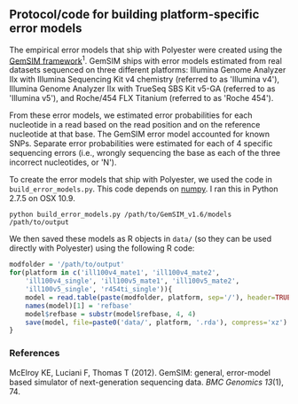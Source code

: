 ## Protocol/code for building platform-specific error models

The empirical error models that ship with Polyester were created using the [GemSIM framework](http://www.biomedcentral.com/1471-2164/13/74)<sup>1</sup>. GemSIM ships with error models estimated from real datasets sequenced on three different platforms: Illumina Genome Analyzer IIx with Illumina Sequencing Kit v4 chemistry (referred to as 'Illumina v4'), Illumina Genome Analyzer IIx with TrueSeq SBS Kit v5-GA (referred to as 'Illumina v5'), and Roche/454 FLX Titanium (referred to as 'Roche 454'). 

From these error models, we estimated error probabilities for each nucleotide in a read based on the read position and on the reference nucleotide at that base. The GemSIM error model accounted for known SNPs. Separate error probabilities were estimated for each of 4 specific sequencing errors (i.e., wrongly sequencing the base as each of the three incorrect nucleotides, or 'N'). 

To create the error models that ship with Polyester, we used the code in `build_error_models.py`. This code depends on [numpy](http://www.numpy.org/). I ran this in Python 2.7.5 on OSX 10.9.

```
python build_error_models.py /path/to/GemSIM_v1.6/models /path/to/output
```

We then saved these models as R objects in `data/` (so they can be used directly with Polyester) using the following R code:

```r
modfolder = '/path/to/output'
for(platform in c('ill100v4_mate1', 'ill100v4_mate2', 
    'ill100v4_single', 'ill100v5_mate1', 'ill100v5_mate2', 
    'ill100v5_single', 'r454ti_single')){
    model = read.table(paste(modfolder, platform, sep='/'), header=TRUE)
    names(model)[1] = 'refbase'
    model$refbase = substr(model$refbase, 4, 4)
    save(model, file=paste0('data/', platform, '.rda'), compress='xz')
}
```

### References
McElroy KE, Luciani F, Thomas T (2012). GemSIM: general, error-model based simulator of next-generation sequencing data. _BMC Genomics_ *13*(1), 74.